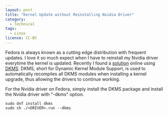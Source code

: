 ```yaml
---
layout: post
title: "Kernel Update without Reinstalling Nvidia Driver"
category:
  - Technical
tags:
  - Linux
license: CC-BY
---
```


Fedora is always known as a cutting edge distribution with frequent updates. I love it so much expect when I have to reinstall my Nvidia driver everytime the kernel is updated. Recently I found a [solution](http://askubuntu.com/questions/492217/nvidia-driver-reset-after-each-kernel-update) online using [DKMS](https://github.com/dell/dkms). DKMS, short for Dynamic Kernel Module Support, is used to automatically recompiles all DKMS modules when installing a kernel upgrade, thus allowing the drivers to continue working.

For the Nvidia driver on Fedora, simply install the DKMS package and install the Nvidia driver with "-dkms" option.

```shell
sudo dnf install dkms
sudo sh ./<DRIVER>.run --dkms
```

